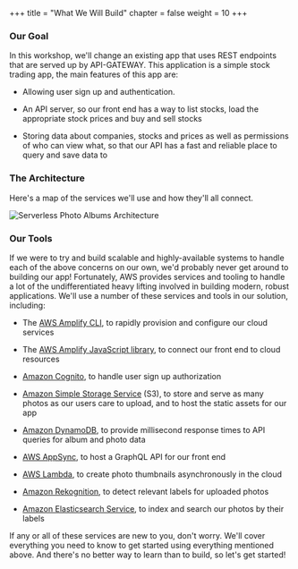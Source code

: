 +++
title = "What We Will Build"
chapter = false
weight = 10
+++

### Our Goal
In this workshop, we'll change an existing app that uses REST endpoints that are served up by API-GATEWAY.  This application is a simple stock trading app, the main features of this app are:

* Allowing user sign up and authentication.

* An API server, so our front end has a way to list stocks, load the appropriate stock prices and buy and sell stocks

* Storing data about companies, stocks and prices as well as permissions of who can view what, so that our API has a fast and reliable place to query and save data to

### The Architecture

Here's a map of the services we'll use and how they'll all connect.

![Serverless Photo Albums Architecture](/images/architecture.png)

### Our Tools

If we were to try and build scalable and highly-available systems to handle each of the above concerns on our own, we'd probably never get around to building our app! Fortunately, AWS provides services and tooling to handle a lot of the undifferentiated heavy lifting involved in building modern, robust applications. We'll use a number of these services and tools in our solution, including:

* The [AWS Amplify CLI](https://github.com/aws-amplify/amplify-cli), to rapidly provision and configure our cloud services

* The [AWS Amplify JavaScript library](https://aws-amplify.github.io/), to connect our front end to cloud resources

* [Amazon Cognito](https://aws.amazon.com/cognito/), to handle user sign up authorization

* [Amazon Simple Storage Service](https://aws.amazon.com/s3/) (S3), to store and serve as many photos as our users care to upload, and to host the static assets for our app

* [Amazon DynamoDB](https://aws.amazon.com/dynamodb/), to provide millisecond response times to API queries for album and photo data

* [AWS AppSync](https://aws.amazon.com/appsync/), to host a GraphQL API for our front end

* [AWS Lambda](https://aws.amazon.com/lambda/), to create photo thumbnails asynchronously in the cloud

* [Amazon Rekognition](https://aws.amazon.com/rekognition/), to detect relevant labels for uploaded photos

* [Amazon Elasticsearch Service](https://aws.amazon.com/elasticsearch-service/), to index and search our photos by their labels

If any or all of these services are new to you, don't worry. We'll cover everything you need to know to get started using everything mentioned above. And there's no better way to learn than to build, so let's get started!
